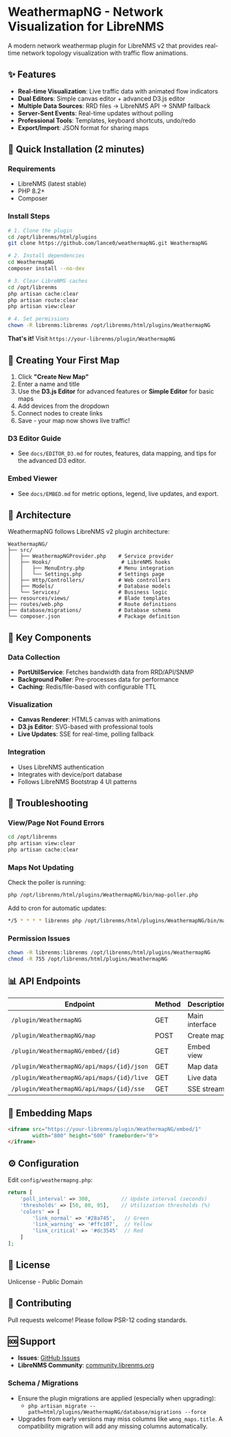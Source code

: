 # WeathermapNG - Network Visualization for LibreNMS

A modern network weathermap plugin for LibreNMS v2 that provides real-time network topology visualization with traffic flow animations.

## ✨ Features

- **Real-time Visualization**: Live traffic data with animated flow indicators
- **Dual Editors**: Simple canvas editor + advanced D3.js editor
- **Multiple Data Sources**: RRD files → LibreNMS API → SNMP fallback
- **Server-Sent Events**: Real-time updates without polling
- **Professional Tools**: Templates, keyboard shortcuts, undo/redo
- **Export/Import**: JSON format for sharing maps

## 🚀 Quick Installation (2 minutes)

### Requirements
- LibreNMS (latest stable)
- PHP 8.2+
- Composer

### Install Steps

```bash
# 1. Clone the plugin
cd /opt/librenms/html/plugins
git clone https://github.com/lance0/weathermapNG.git WeathermapNG

# 2. Install dependencies
cd WeathermapNG
composer install --no-dev

# 3. Clear LibreNMS caches
cd /opt/librenms
php artisan cache:clear
php artisan route:clear
php artisan view:clear

# 4. Set permissions
chown -R librenms:librenms /opt/librenms/html/plugins/WeathermapNG
```

**That's it!** Visit `https://your-librenms/plugin/WeathermapNG`

## 📝 Creating Your First Map

1. Click **"Create New Map"**
2. Enter a name and title
3. Use the **D3.js Editor** for advanced features or **Simple Editor** for basic maps
4. Add devices from the dropdown
5. Connect nodes to create links
6. Save - your map now shows live traffic!

### D3 Editor Guide
- See `docs/EDITOR_D3.md` for routes, features, data mapping, and tips for the advanced D3 editor.

### Embed Viewer
- See `docs/EMBED.md` for metric options, legend, live updates, and export.

## 🔧 Architecture

WeathermapNG follows LibreNMS v2 plugin architecture:

```
WeathermapNG/
├── src/
│   ├── WeathermapNGProvider.php    # Service provider
│   ├── Hooks/                       # LibreNMS hooks
│   │   ├── MenuEntry.php           # Menu integration
│   │   └── Settings.php            # Settings page
│   ├── Http/Controllers/           # Web controllers
│   ├── Models/                     # Database models
│   └── Services/                   # Business logic
├── resources/views/                # Blade templates
├── routes/web.php                  # Route definitions
├── database/migrations/            # Database schema
└── composer.json                   # Package definition
```

## 🎯 Key Components

### Data Collection
- **PortUtilService**: Fetches bandwidth data from RRD/API/SNMP
- **Background Poller**: Pre-processes data for performance
- **Caching**: Redis/file-based with configurable TTL

### Visualization
- **Canvas Renderer**: HTML5 canvas with animations
- **D3.js Editor**: SVG-based with professional tools
- **Live Updates**: SSE for real-time, polling fallback

### Integration
- Uses LibreNMS authentication
- Integrates with device/port database
- Follows LibreNMS Bootstrap 4 UI patterns

## 🐛 Troubleshooting

### View/Page Not Found Errors
```bash
cd /opt/librenms
php artisan view:clear
php artisan cache:clear
```

### Maps Not Updating
Check the poller is running:
```bash
php /opt/librenms/html/plugins/WeathermapNG/bin/map-poller.php
```

Add to cron for automatic updates:
```bash
*/5 * * * * librenms php /opt/librenms/html/plugins/WeathermapNG/bin/map-poller.php
```

### Permission Issues
```bash
chown -R librenms:librenms /opt/librenms/html/plugins/WeathermapNG
chmod -R 755 /opt/librenms/html/plugins/WeathermapNG
```

## 📊 API Endpoints

| Endpoint | Method | Description |
|----------|---------|------------|
| `/plugin/WeathermapNG` | GET | Main interface |
| `/plugin/WeathermapNG/map` | POST | Create map |
| `/plugin/WeathermapNG/embed/{id}` | GET | Embed view |
| `/plugin/WeathermapNG/api/maps/{id}/json` | GET | Map data |
| `/plugin/WeathermapNG/api/maps/{id}/live` | GET | Live data |
| `/plugin/WeathermapNG/api/maps/{id}/sse` | GET | SSE stream |

## 🔌 Embedding Maps

```html
<iframe src="https://your-librenms/plugin/WeathermapNG/embed/1" 
        width="800" height="600" frameborder="0">
</iframe>
```

## ⚙️ Configuration

Edit `config/weathermapng.php`:

```php
return [
    'poll_interval' => 300,          // Update interval (seconds)
    'thresholds' => [50, 80, 95],    // Utilization thresholds (%)
    'colors' => [
        'link_normal' => '#28a745',   // Green
        'link_warning' => '#ffc107',  // Yellow  
        'link_critical' => '#dc3545'  // Red
    ]
];
```

## 📝 License

Unlicense - Public Domain

## 🤝 Contributing

Pull requests welcome! Please follow PSR-12 coding standards.

## 🆘 Support

- **Issues**: [GitHub Issues](https://github.com/lance0/weathermapNG/issues)
- **LibreNMS Community**: [community.librenms.org](https://community.librenms.org)
### Schema / Migrations
- Ensure the plugin migrations are applied (especially when upgrading):
  - `php artisan migrate --path=html/plugins/WeathermapNG/database/migrations --force`
- Upgrades from early versions may miss columns like `wmng_maps.title`. A compatibility migration will add any missing columns automatically.
